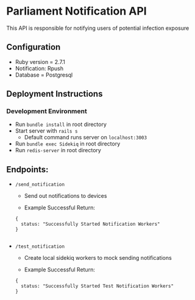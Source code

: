 # Parliament Notification API

This API is responsible for notifying users of potential infection exposure

## Configuration

* Ruby version = 2.7.1
* Notification: Rpush
* Database = Postgresql

## Deployment Instructions
### Development Environment
- Run ``` bundle install ``` in root directory
- Start server with ``` rails s ```
     - Default command runs server on ```localhost:3003```
- Run ``` bundle exec Sidekiq ``` in root directory
- Run ``` redis-server ``` in root directory


## Endpoints:
- ```/send_notification ```
    - Send out notifications to devices

    - Example Successful Return:
    ```
    {
      status: "Successfully Started Notification Workers"
    }
     
- ```/test_notification ```
    - Create local sidekiq workers to mock sending notifications

    - Example Successful Return:
    ```
    {
      status: "Successfully Started Test Notification Workers"
    }
